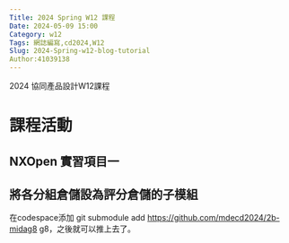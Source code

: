 ```yaml
---
Title: 2024 Spring W12 課程
Date: 2024-05-09 15:00
Category: w12
Tags: 網誌編寫,cd2024,W12
Slug: 2024-Spring-w12-blog-tutorial
Author:41039138
---
```


2024 協同產品設計W12課程

<!-- PELICAN_END_SUMMARY -->

# 課程活動

## NXOpen 實習項目一



## 將各分組倉儲設為評分倉儲的子模組

在codespace添加 git submodule add https://github.com/mdecd2024/2b-midag8 g8，之後就可以推上去了。
